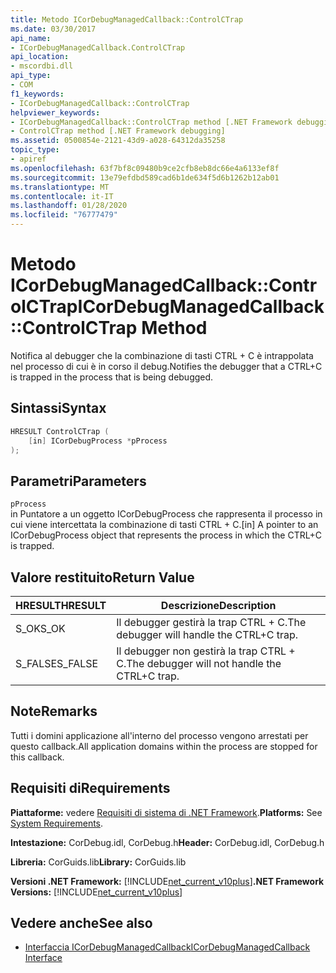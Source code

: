 ```yaml
---
title: Metodo ICorDebugManagedCallback::ControlCTrap
ms.date: 03/30/2017
api_name:
- ICorDebugManagedCallback.ControlCTrap
api_location:
- mscordbi.dll
api_type:
- COM
f1_keywords:
- ICorDebugManagedCallback::ControlCTrap
helpviewer_keywords:
- ICorDebugManagedCallback::ControlCTrap method [.NET Framework debugging]
- ControlCTrap method [.NET Framework debugging]
ms.assetid: 0500854e-2121-43d9-a028-64312da35258
topic_type:
- apiref
ms.openlocfilehash: 63f7bf8c09480b9ce2cfb8eb8dc66e4a6133ef8f
ms.sourcegitcommit: 13e79efdbd589cad6b1de634f5d6b1262b12ab01
ms.translationtype: MT
ms.contentlocale: it-IT
ms.lasthandoff: 01/28/2020
ms.locfileid: "76777479"
---
```

# <a name="icordebugmanagedcallbackcontrolctrap-method"></a><span data-ttu-id="c5f69-102">Metodo ICorDebugManagedCallback::ControlCTrap</span><span class="sxs-lookup"><span data-stu-id="c5f69-102">ICorDebugManagedCallback::ControlCTrap Method</span></span>
<span data-ttu-id="c5f69-103">Notifica al debugger che la combinazione di tasti CTRL + C è intrappolata nel processo di cui è in corso il debug.</span><span class="sxs-lookup"><span data-stu-id="c5f69-103">Notifies the debugger that a CTRL+C is trapped in the process that is being debugged.</span></span>  
  
## <a name="syntax"></a><span data-ttu-id="c5f69-104">Sintassi</span><span class="sxs-lookup"><span data-stu-id="c5f69-104">Syntax</span></span>  
  
```cpp  
HRESULT ControlCTrap (  
    [in] ICorDebugProcess *pProcess  
);  
```  
  
## <a name="parameters"></a><span data-ttu-id="c5f69-105">Parametri</span><span class="sxs-lookup"><span data-stu-id="c5f69-105">Parameters</span></span>  
 `pProcess`  
 <span data-ttu-id="c5f69-106">in Puntatore a un oggetto ICorDebugProcess che rappresenta il processo in cui viene intercettata la combinazione di tasti CTRL + C.</span><span class="sxs-lookup"><span data-stu-id="c5f69-106">[in] A pointer to an ICorDebugProcess object that represents the process in which the CTRL+C is trapped.</span></span>  
  
## <a name="return-value"></a><span data-ttu-id="c5f69-107">Valore restituito</span><span class="sxs-lookup"><span data-stu-id="c5f69-107">Return Value</span></span>  
  
|<span data-ttu-id="c5f69-108">HRESULT</span><span class="sxs-lookup"><span data-stu-id="c5f69-108">HRESULT</span></span>|<span data-ttu-id="c5f69-109">Descrizione</span><span class="sxs-lookup"><span data-stu-id="c5f69-109">Description</span></span>|  
|-------------|-----------------|  
|<span data-ttu-id="c5f69-110">S_OK</span><span class="sxs-lookup"><span data-stu-id="c5f69-110">S_OK</span></span>|<span data-ttu-id="c5f69-111">Il debugger gestirà la trap CTRL + C.</span><span class="sxs-lookup"><span data-stu-id="c5f69-111">The debugger will handle the CTRL+C trap.</span></span>|  
|<span data-ttu-id="c5f69-112">S_FALSE</span><span class="sxs-lookup"><span data-stu-id="c5f69-112">S_FALSE</span></span>|<span data-ttu-id="c5f69-113">Il debugger non gestirà la trap CTRL + C.</span><span class="sxs-lookup"><span data-stu-id="c5f69-113">The debugger will not handle the CTRL+C trap.</span></span>|  
  
## <a name="remarks"></a><span data-ttu-id="c5f69-114">Note</span><span class="sxs-lookup"><span data-stu-id="c5f69-114">Remarks</span></span>  
 <span data-ttu-id="c5f69-115">Tutti i domini applicazione all'interno del processo vengono arrestati per questo callback.</span><span class="sxs-lookup"><span data-stu-id="c5f69-115">All application domains within the process are stopped for this callback.</span></span>  
  
## <a name="requirements"></a><span data-ttu-id="c5f69-116">Requisiti di</span><span class="sxs-lookup"><span data-stu-id="c5f69-116">Requirements</span></span>  
 <span data-ttu-id="c5f69-117">**Piattaforme:** vedere [Requisiti di sistema di .NET Framework](../../../../docs/framework/get-started/system-requirements.md).</span><span class="sxs-lookup"><span data-stu-id="c5f69-117">**Platforms:** See [System Requirements](../../../../docs/framework/get-started/system-requirements.md).</span></span>  
  
 <span data-ttu-id="c5f69-118">**Intestazione:** CorDebug.idl, CorDebug.h</span><span class="sxs-lookup"><span data-stu-id="c5f69-118">**Header:** CorDebug.idl, CorDebug.h</span></span>  
  
 <span data-ttu-id="c5f69-119">**Libreria:** CorGuids.lib</span><span class="sxs-lookup"><span data-stu-id="c5f69-119">**Library:** CorGuids.lib</span></span>  
  
 <span data-ttu-id="c5f69-120">**Versioni .NET Framework:** [!INCLUDE[net_current_v10plus](../../../../includes/net-current-v10plus-md.md)]</span><span class="sxs-lookup"><span data-stu-id="c5f69-120">**.NET Framework Versions:** [!INCLUDE[net_current_v10plus](../../../../includes/net-current-v10plus-md.md)]</span></span>  
  
## <a name="see-also"></a><span data-ttu-id="c5f69-121">Vedere anche</span><span class="sxs-lookup"><span data-stu-id="c5f69-121">See also</span></span>

- [<span data-ttu-id="c5f69-122">Interfaccia ICorDebugManagedCallback</span><span class="sxs-lookup"><span data-stu-id="c5f69-122">ICorDebugManagedCallback Interface</span></span>](icordebugmanagedcallback-interface.md)
